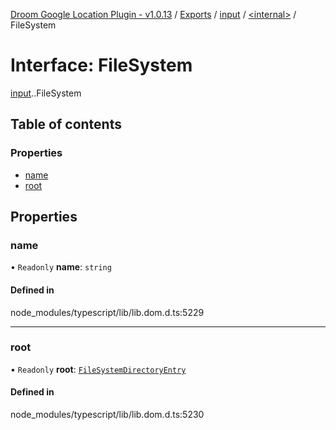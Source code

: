 [Droom Google Location Plugin - v1.0.13](../README.md) / [Exports](../modules.md) / [input](../modules/input.md) / [<internal\>](../modules/input._internal_.md) / FileSystem

# Interface: FileSystem

[input](../modules/input.md).[<internal>](../modules/input._internal_.md).FileSystem

## Table of contents

### Properties

- [name](input._internal_.FileSystem.md#name)
- [root](input._internal_.FileSystem.md#root)

## Properties

### name

• `Readonly` **name**: `string`

#### Defined in

node_modules/typescript/lib/lib.dom.d.ts:5229

___

### root

• `Readonly` **root**: [`FileSystemDirectoryEntry`](../modules/input._internal_.md#filesystemdirectoryentry)

#### Defined in

node_modules/typescript/lib/lib.dom.d.ts:5230
